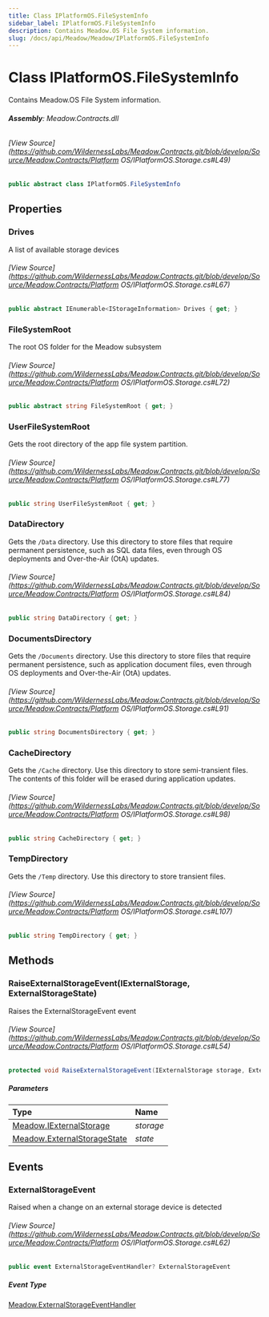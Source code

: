 ```yaml
---
title: Class IPlatformOS.FileSystemInfo
sidebar_label: IPlatformOS.FileSystemInfo
description: Contains Meadow.OS File System information.
slug: /docs/api/Meadow/Meadow/IPlatformOS.FileSystemInfo
---
```

# Class IPlatformOS.FileSystemInfo
Contains Meadow.OS File System information.

###### **Assembly**: Meadow.Contracts.dll
###### [View Source](https://github.com/WildernessLabs/Meadow.Contracts.git/blob/develop/Source/Meadow.Contracts/Platform OS/IPlatformOS.Storage.cs#L49)
```csharp title="Declaration"
public abstract class IPlatformOS.FileSystemInfo
```
## Properties
### Drives
A list of available storage devices
###### [View Source](https://github.com/WildernessLabs/Meadow.Contracts.git/blob/develop/Source/Meadow.Contracts/Platform OS/IPlatformOS.Storage.cs#L67)
```csharp title="Declaration"
public abstract IEnumerable<IStorageInformation> Drives { get; }
```
### FileSystemRoot
The root OS folder for the Meadow subsystem
###### [View Source](https://github.com/WildernessLabs/Meadow.Contracts.git/blob/develop/Source/Meadow.Contracts/Platform OS/IPlatformOS.Storage.cs#L72)
```csharp title="Declaration"
public abstract string FileSystemRoot { get; }
```
### UserFileSystemRoot
Gets the root directory of the app file system partition.
###### [View Source](https://github.com/WildernessLabs/Meadow.Contracts.git/blob/develop/Source/Meadow.Contracts/Platform OS/IPlatformOS.Storage.cs#L77)
```csharp title="Declaration"
public string UserFileSystemRoot { get; }
```
### DataDirectory
Gets the `/Data` directory. Use this directory to store files that
require permanent persistence, such as SQL data files, even
through OS deployments and Over-the-Air (OtA) updates.
###### [View Source](https://github.com/WildernessLabs/Meadow.Contracts.git/blob/develop/Source/Meadow.Contracts/Platform OS/IPlatformOS.Storage.cs#L84)
```csharp title="Declaration"
public string DataDirectory { get; }
```
### DocumentsDirectory
Gets the `/Documents` directory. Use this directory to store files that
require permanent persistence, such as application document files, even
through OS deployments and Over-the-Air (OtA) updates.
###### [View Source](https://github.com/WildernessLabs/Meadow.Contracts.git/blob/develop/Source/Meadow.Contracts/Platform OS/IPlatformOS.Storage.cs#L91)
```csharp title="Declaration"
public string DocumentsDirectory { get; }
```
### CacheDirectory
Gets the `/Cache` directory. Use this directory to store
semi-transient files. The contents of this folder will be erased
during application updates.
###### [View Source](https://github.com/WildernessLabs/Meadow.Contracts.git/blob/develop/Source/Meadow.Contracts/Platform OS/IPlatformOS.Storage.cs#L98)
```csharp title="Declaration"
public string CacheDirectory { get; }
```
### TempDirectory
Gets the `/Temp` directory. Use this directory to store transient
files.
###### [View Source](https://github.com/WildernessLabs/Meadow.Contracts.git/blob/develop/Source/Meadow.Contracts/Platform OS/IPlatformOS.Storage.cs#L107)
```csharp title="Declaration"
public string TempDirectory { get; }
```
## Methods
### RaiseExternalStorageEvent(IExternalStorage, ExternalStorageState)
Raises the ExternalStorageEvent event
###### [View Source](https://github.com/WildernessLabs/Meadow.Contracts.git/blob/develop/Source/Meadow.Contracts/Platform OS/IPlatformOS.Storage.cs#L54)
```csharp title="Declaration"
protected void RaiseExternalStorageEvent(IExternalStorage storage, ExternalStorageState state)
```

##### Parameters

| Type | Name |
|:--- |:--- |
| [Meadow.IExternalStorage](../Meadow/IExternalStorage) | *storage* |
| [Meadow.ExternalStorageState](../Meadow/ExternalStorageState) | *state* |

## Events
### ExternalStorageEvent
Raised when a change on an external storage device is detected
###### [View Source](https://github.com/WildernessLabs/Meadow.Contracts.git/blob/develop/Source/Meadow.Contracts/Platform OS/IPlatformOS.Storage.cs#L62)
```csharp title="Declaration"
public event ExternalStorageEventHandler? ExternalStorageEvent
```
##### Event Type
[Meadow.ExternalStorageEventHandler](../Meadow/ExternalStorageEventHandler)
